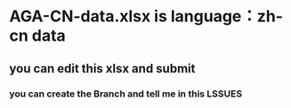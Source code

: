 # AGA-CN-data.xlsx is language：zh-cn data
## you can edit this xlsx and submit

### you can create the Branch and tell me in this LSSUES
